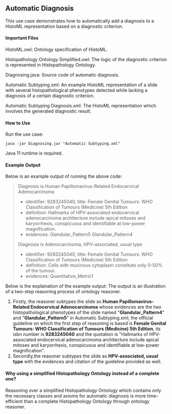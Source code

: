 ## Automatic Diagnosis

This use case demonstrates how to automatically add a diagnosis to a HistoML representation based on a diagnostic criterion.

#### Important Files

HistoML.owl: Ontology specification of HistoML.

Histopathology Ontology Simplified.owl: The logic of the diagnostic criterion is represented in Histopathology Ontology.

Diagnosing.java: Source code of automatic diagnosis.

Automatic Subtyping.xml: An example HistoML representation of a slide with several histopathological phenotypes detected while lacking a diagnosis of a certain diagnostic criterion.

Automatic Subtyping Diagnosis.xml: The HistoML representation which involves the generated diagnostic result.

#### How to Use

Run the use case:

```shell
java -jar Diagnosing.jar "Automatic Subtyping.xml"
```

Java 11 runtime is required.

#### Example Output

Below is an example output of running the above code:

> Diagnosis is Human Papillomavirus-Related Endocervical Adenocarcinoma
>
> * identifier: 9283245040, title: Female Genital Tumours: WHO Classification of Tumours (Medicine) 5th Edition
> * definition: Hallmarks of HPV-associated endocervical adenocarcinoma architecture include apical mitoses and karyorrhexis, conspicuous and identifiable at low-power magnification.
> * evidences: Glandular_Pattern5 Glandular_Pattern4
>
> Diagnosis is Adenocarcinoma, HPV-associated, usual type
>
> * identifier: 9283245040, title: Female Genital Tumours: WHO Classification of Tumours (Medicine) 5th Edition
> * definition: Cells with mucinous cytoplasm constitute only 0-50% of the tumour.
> * evidences: Quantitative_Metric1

Below is the explaination of the example output:
The output is an illustration of a two-step reasoning process of ontology reasoner. 
  1. Firstly, the reasoner subtypes the slide as **Human Papillomavirus-Related Endocervical Adenocarcinoma** whose evidences are the two histopathological phenotypes of the slide named "**Glandular_Pattern4**" and "**Glandular_Pattern5**" in Automatic Subtyping.xml; the official guideline on which the first step of reasoning is based is **Female Genital Tumours: WHO Classification of Tumours (Medicine) 5th Edition**, its isbn number is **9283245040** and the quotation is "Hallmarks of HPV-associated endocervical adenocarcinoma architecture include apical mitoses and karyorrhexis, conspicuous and identifiable at low-power magnification". 
  2. Secondly,the reasoner subtypes the slide as **HPV-associated, usual type** with the evidences and citation of the guideline provided as well.

#### Why using a simplified Histopathology Ontology instead of a complete one?
Reasoning over a simplified Histopathology Ontology which contains only the necessary classes and axioms for automatic diagnosis is more time-efficient than a complete Histopathology Ontology through ontology reasoner.


